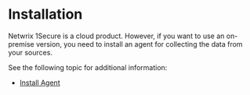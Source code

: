 # Installation

Netwrix 1Secure is a cloud product. However, if you want to use an on-premise version, you need to install an agent for collecting the data from your sources.

See the following topic for additional information:

- [Install Agent](/docs/product_docs/1secure/1secure/install/installagent.md)
